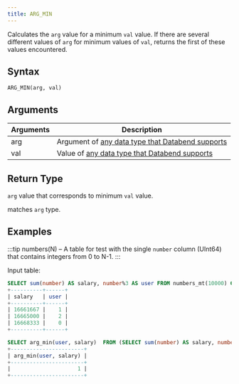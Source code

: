 ```yaml
---
title: ARG_MIN
---
```


Calculates the `arg` value for a minimum `val` value. If there are several different values of `arg` for minimum values of `val`, returns the first of these values encountered.

## Syntax

```
ARG_MIN(arg, val)
```

## Arguments

| Arguments   | Description |
| ----------- | ----------- |
| arg | Argument of [any data type that Databend supports](../../10-data-types/Index.md)|
| val | Value of [any data type that Databend supports](../../10-data-types/Index.md)|

## Return Type

`arg` value that corresponds to minimum `val` value.

 matches `arg` type.

## Examples

:::tip
numbers(N) – A table for test with the single `number` column (UInt64) that contains integers from 0 to N-1.
:::

Input table:

```sql
SELECT sum(number) AS salary, number%3 AS user FROM numbers_mt(10000) GROUP BY user ORDER BY salary ASC;
+----------+------+
| salary   | user |
+----------+------+
| 16661667 |    1 |
| 16665000 |    2 |
| 16668333 |    0 |
+----------+------+
```

```sql
SELECT arg_min(user, salary)  FROM (SELECT sum(number) AS salary, number%3 AS user FROM numbers_mt(10000) GROUP BY user);
+-----------------------+
| arg_min(user, salary) |
+-----------------------+
|                     1 |
+-----------------------+

```
